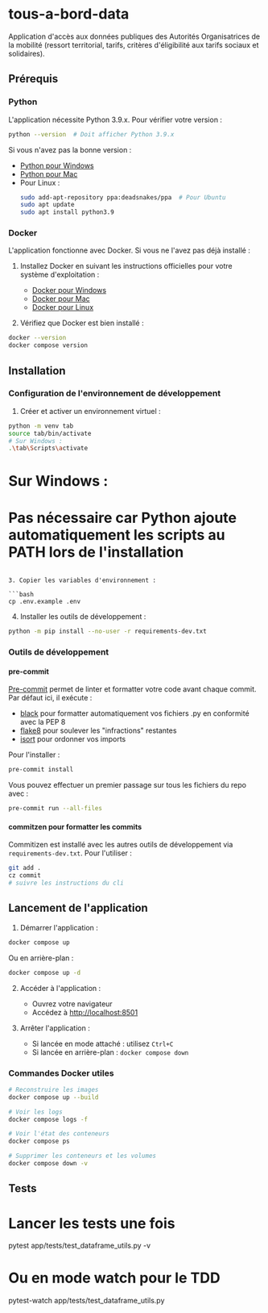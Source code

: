 # tous-a-bord-data

Application d'accès aux données publiques des Autorités Organisatrices de la mobilité (ressort territorial, tarifs, critères d'éligibilité aux tarifs sociaux et solidaires).

## Prérequis

### Python

L'application nécessite Python 3.9.x. Pour vérifier votre version :

```bash
python --version  # Doit afficher Python 3.9.x
```

Si vous n'avez pas la bonne version :

- [Python pour Windows](https://www.python.org/downloads/windows/)
- [Python pour Mac](https://www.python.org/downloads/macos/)
- Pour Linux :
  ```bash
  sudo add-apt-repository ppa:deadsnakes/ppa  # Pour Ubuntu
  sudo apt update
  sudo apt install python3.9
  ```

### Docker

L'application fonctionne avec Docker. Si vous ne l'avez pas déjà installé :

1. Installez Docker en suivant les instructions officielles pour votre système d'exploitation :

   - [Docker pour Windows](https://docs.docker.com/desktop/install/windows-install/)
   - [Docker pour Mac](https://docs.docker.com/desktop/install/mac-install/)
   - [Docker pour Linux](https://docs.docker.com/engine/install/)

2. Vérifiez que Docker est bien installé :

```bash
docker --version
docker compose version
```

## Installation

### Configuration de l'environnement de développement

1. Créer et activer un environnement virtuel :

```bash
python -m venv tab
source tab/bin/activate
# Sur Windows :
.\tab\Scripts\activate
```

# Sur Windows :

# Pas nécessaire car Python ajoute automatiquement les scripts au PATH lors de l'installation

````

3. Copier les variables d'environnement :

```bash
cp .env.example .env
````

4. Installer les outils de développement :

```bash
python -m pip install --no-user -r requirements-dev.txt
```

### Outils de développement

#### pre-commit

[Pre-commit](https://pre-commit.com/) permet de linter et formatter votre code avant chaque commit. Par défaut ici, il exécute :

- [black](https://github.com/psf/black) pour formatter automatiquement vos fichiers .py en conformité avec la PEP 8
- [flake8](https://github.com/pycqa/flake8) pour soulever les "infractions" restantes
- [isort](https://github.com/pycqa/isort) pour ordonner vos imports

Pour l'installer :

```bash
pre-commit install
```

Vous pouvez effectuer un premier passage sur tous les fichiers du repo avec :

```bash
pre-commit run --all-files
```

#### commitzen pour formatter les commits

Commitizen est installé avec les autres outils de développement via `requirements-dev.txt`. Pour l'utiliser :

```bash
git add .
cz commit
# suivre les instructions du cli
```

## Lancement de l'application

1. Démarrer l'application :

```bash
docker compose up
```

Ou en arrière-plan :

```bash
docker compose up -d
```

2. Accéder à l'application :

   - Ouvrez votre navigateur
   - Accédez à [http://localhost:8501](http://localhost:8501)

3. Arrêter l'application :
   - Si lancée en mode attaché : utilisez `Ctrl+C`
   - Si lancée en arrière-plan : `docker compose down`

### Commandes Docker utiles

```bash
# Reconstruire les images
docker compose up --build

# Voir les logs
docker compose logs -f

# Voir l'état des conteneurs
docker compose ps

# Supprimer les conteneurs et les volumes
docker compose down -v
```

## Tests
# Lancer les tests une fois
pytest app/tests/test_dataframe_utils.py -v

# Ou en mode watch pour le TDD
pytest-watch app/tests/test_dataframe_utils.py